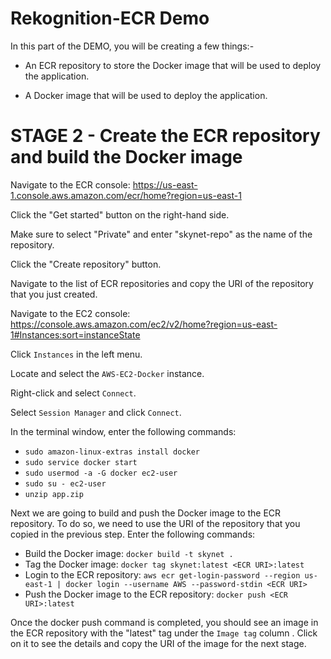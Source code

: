 # Rekognition-ECR Demo

In this part of the DEMO, you will be creating a few things:-

- An ECR repository to store the Docker image that will be used to deploy the application.

- A Docker image that will be used to deploy the application.

# STAGE 2 - Create the ECR repository and build the Docker image

Navigate to the ECR console: https://us-east-1.console.aws.amazon.com/ecr/home?region=us-east-1

Click the "Get started" button on the right-hand side.

Make sure to select "Private" and enter "skynet-repo" as the name of the repository.

Click the "Create repository" button.

Navigate to the list of ECR repositories and copy the URI of the repository that you just created.

Navigate to the EC2 console: https://console.aws.amazon.com/ec2/v2/home?region=us-east-1#Instances:sort=instanceState

Click `Instances` in the left menu.

Locate and select the `AWS-EC2-Docker` instance.

Right-click and select `Connect`.

Select `Session Manager` and click `Connect`.

In the terminal window, enter the following commands:
   - `sudo amazon-linux-extras install docker`
   - `sudo service docker start`
   - `sudo usermod -a -G docker ec2-user`
   - `sudo su - ec2-user`
   - `unzip app.zip`

Next we are going to build and push the Docker image to the ECR repository. To do so, we need to use the URI of the repository that you copied in the previous step. Enter the following commands:
   - Build the Docker image: `docker build -t skynet .`
   - Tag the Docker image: `docker tag skynet:latest <ECR URI>:latest`
   - Login to the ECR repository: `aws ecr get-login-password --region us-east-1 | docker login --username AWS --password-stdin <ECR URI>`
   - Push the Docker image to the ECR repository: `docker push <ECR URI>:latest`

Once the docker push command is completed, you should see an image in the ECR repository with the "latest" tag under the `Image tag` column . Click on it to see the details and copy the URI of the image for the next stage.
